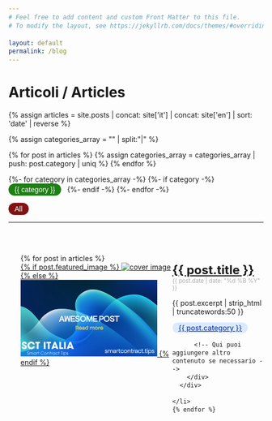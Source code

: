 ```yaml
---
# Feel free to add content and custom Front Matter to this file.
# To modify the layout, see https://jekyllrb.com/docs/themes/#overriding-theme-defaults

layout: default
permalink: /blog
---
```


# Articoli / Articles


<script>
  function categoryClick(category) {
    // Ottieni l'URL di base senza query string
    var baseUrl = window.location.href.split('?')[0];
    
    // Define the parameter name and value you want to add
    var paramName = 'cat';
    var paramValue = category;
    
    // Construct the new URL with the parameter
    var newUrl = category=="All" ? `${baseUrl}` : `${baseUrl}?${paramName}=${paramValue}`;
    
    // Change the location of the window to reload and add the parameter
    window.location.href = newUrl;
  }

  // Funzione che filtra gli elementi <li> basandosi sul parametro 'cat' della query string
  function filterListItemsByCategory() {
    // Ottieni il valore del parametro 'cat' dalla query string
    const urlSearchParams = new URLSearchParams(window.location.search);
    const category = urlSearchParams.get('cat');

    // Verifica se il parametro 'cat' è presente
    if (!category) {
      console.log("Il parametro 'cat' non è presente nella query string.");
      return;
    }

    // Trova tutti gli elementi <li> nel DOM che contengono un div con class="label"
    const listItems = document.querySelectorAll('li');

    // Itera sugli elementi <li> e mostra/nasconde basandosi sulla corrispondenza con 'cat'
    listItems.forEach(li => {
      const labelDiv = li.querySelector('.label');
      if (labelDiv && labelDiv.textContent.trim() === category) {
        li.style.display = ''; // Mostra l'elemento <li>
      } else {
        li.style.display = 'none'; // Nasconde l'elemento <li>
      }
    });
  }

  // Assicurati che lo script si esegua dopo il caricamento del DOM
  document.addEventListener('DOMContentLoaded', filterListItemsByCategory);  



</script>

<style>
    .post-date {
        font-size: 0.8em; /* Imposta il font più piccolo */
        color: #aaaaaa; /* Opzionale: Cambia il colore se desiderato */
    }

    .post-title {
        font-size: 1.6em; /* Imposta il font più piccolo */
    }

    .excerpt {
        font-size: 1.0em; /* Imposta il font più piccolo */
        color: #999; /* Opzionale: Cambia il colore se desiderato */
    }


    .label,button {
      --tw-text-opacity: 1;
      color: rgb(30 64 175/var(--tw-text-opacity));
      font-weight: 500;
      font-size: .875rem;
      line-height: 1.25rem;
      padding-bottom: .125rem;
      padding-top: .125rem;
      padding-left: .75rem;
      padding-right: .75rem;    
      border-radius: 9999px;
      align-items: center;
      --tw-bg-opacity: 1;
      background-color: rgb(219 234 254/var(--tw-bg-opacity));
    }

  .container {
    display: flex;
    margin-bottom: 25px;
  }
  
  .left-column {
    min-width: 300px;
    width: 50%;
  }
  
  .left-column img {
    width: 90%;
  }
  
  .right-column {
    flex-grow: 1;
  }
  
  .post-title {
    /* Stili per il titolo, ad esempio: */
    font-size: 24px;
    font-weight: bold;
  }

</style>


{% assign articles = site.posts | concat: site['it'] | concat: site['en'] | sort: 'date' | reverse %}

<!-- create categories array-->
{% assign categories_array = "" | split:"|" %}

{% for post in articles %}
        {% assign categories_array = categories_array | push: post.category | uniq %}
{% endfor %}

<!--Output the categories-->
{%- for category in categories_array -%}
  {%- if category -%}
  <button style="border: none; background-color: rgb(30,128,20); color: white;" onclick="categoryClick('{{ category }}')">
    {{ category }}</button> &nbsp;
  {%- endif -%}
{%- endfor -%}

<button 
  style="border: none; background-color: rgb(128,20,20); color: white;" onclick="categoryClick('All')">All
</button>

<hr/>
<br/><br/>

  <ul style="list-style-type: none">
    {% for post in articles %}
    <li>
      <div class="container">
        <div class="left-column">
          <!-- Sostituire 'image-src.jpg' con il percorso della tua immagine -->
          <a href="{{ post.url }}" >
            {% if post.featured_image %}
            <img src="{{ post.featured_image }}" alt="cover image">
            {% else %}
            <img src="/assets/images/awesome-post-placeholder.png" alt="cover image">
            {% endif %}
          </a>
        </div>
        <div class="right-column">
          <a class="post-title" href="{{ post.url }}" >
                {{ post.title }}
          </a>
          <div class="post-date"><i class="fa-regular fa-calendar"></i>
          {{ post.date | date: "%d %B %Y" }}</div>
          <p>{{ post.excerpt | strip_html | truncatewords:50 }}</p>
              <a href="javascript:categoryClick('{{ cat }}')">
                <span class="label">{{ post.category }}</span> 
              </a>
           
          <!-- Qui puoi aggiungere altro contenuto se necessario -->
        </div>     
      </div>
      
    </li>
    {% endfor %}  
  </ul>

